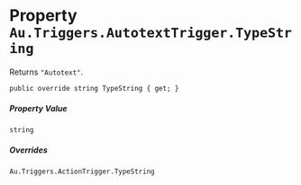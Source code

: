 # Property `Au.Triggers.AutotextTrigger.TypeString`

Returns `"Autotext"`.

```
public override string TypeString { get; }
```

##### Property Value

`string`

##### Overrides

`Au.Triggers.ActionTrigger.TypeString`